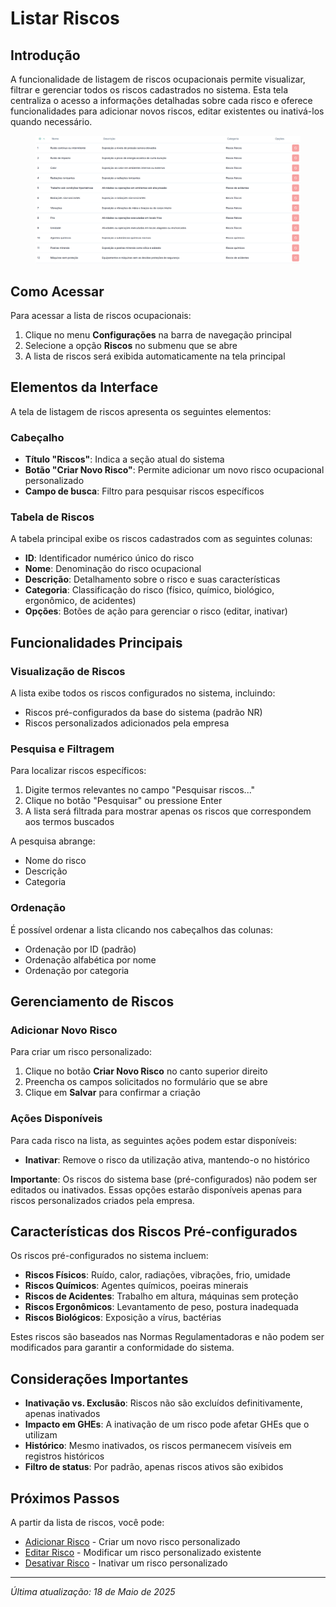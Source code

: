 # Listar Riscos

## Introdução

A funcionalidade de listagem de riscos ocupacionais permite visualizar, filtrar e gerenciar todos os riscos cadastrados no sistema. Esta tela centraliza o acesso a informações detalhadas sobre cada risco e oferece funcionalidades para adicionar novos riscos, editar existentes ou inativá-los quando necessário.

<figure><img src="../../.gitbook/assets/image (58).png" alt=""><figcaption></figcaption></figure>

## Como Acessar

Para acessar a lista de riscos ocupacionais:

1. Clique no menu **Configurações** na barra de navegação principal
2. Selecione a opção **Riscos** no submenu que se abre
3. A lista de riscos será exibida automaticamente na tela principal

## Elementos da Interface

A tela de listagem de riscos apresenta os seguintes elementos:

### Cabeçalho

* **Título "Riscos"**: Indica a seção atual do sistema
* **Botão "Criar Novo Risco"**: Permite adicionar um novo risco ocupacional personalizado
* **Campo de busca**: Filtro para pesquisar riscos específicos

### Tabela de Riscos

A tabela principal exibe os riscos cadastrados com as seguintes colunas:

* **ID**: Identificador numérico único do risco
* **Nome**: Denominação do risco ocupacional
* **Descrição**: Detalhamento sobre o risco e suas características
* **Categoria**: Classificação do risco (físico, químico, biológico, ergonômico, de acidentes)
* **Opções**: Botões de ação para gerenciar o risco (editar, inativar)

## Funcionalidades Principais

### Visualização de Riscos

A lista exibe todos os riscos configurados no sistema, incluindo:

* Riscos pré-configurados da base do sistema (padrão NR)
* Riscos personalizados adicionados pela empresa

### Pesquisa e Filtragem

Para localizar riscos específicos:

1. Digite termos relevantes no campo "Pesquisar riscos..."
2. Clique no botão "Pesquisar" ou pressione Enter
3. A lista será filtrada para mostrar apenas os riscos que correspondem aos termos buscados

A pesquisa abrange:

* Nome do risco
* Descrição
* Categoria

### Ordenação

É possível ordenar a lista clicando nos cabeçalhos das colunas:

* Ordenação por ID (padrão)
* Ordenação alfabética por nome
* Ordenação por categoria

## Gerenciamento de Riscos

### Adicionar Novo Risco

Para criar um risco personalizado:

1. Clique no botão **Criar Novo Risco** no canto superior direito
2. Preencha os campos solicitados no formulário que se abre
3. Clique em **Salvar** para confirmar a criação

### Ações Disponíveis

Para cada risco na lista, as seguintes ações podem estar disponíveis:

* **Inativar**: Remove o risco da utilização ativa, mantendo-o no histórico

**Importante**: Os riscos do sistema base (pré-configurados) não podem ser editados ou inativados. Essas opções estarão disponíveis apenas para riscos personalizados criados pela empresa.

## Características dos Riscos Pré-configurados

Os riscos pré-configurados no sistema incluem:

* **Riscos Físicos**: Ruído, calor, radiações, vibrações, frio, umidade
* **Riscos Químicos**: Agentes químicos, poeiras minerais
* **Riscos de Acidentes**: Trabalho em altura, máquinas sem proteção
* **Riscos Ergonômicos**: Levantamento de peso, postura inadequada
* **Riscos Biológicos**: Exposição a vírus, bactérias

Estes riscos são baseados nas Normas Regulamentadoras e não podem ser modificados para garantir a conformidade do sistema.

## Considerações Importantes

* **Inativação vs. Exclusão**: Riscos não são excluídos definitivamente, apenas inativados
* **Impacto em GHEs**: A inativação de um risco pode afetar GHEs que o utilizam
* **Histórico**: Mesmo inativados, os riscos permanecem visíveis em registros históricos
* **Filtro de status**: Por padrão, apenas riscos ativos são exibidos

## Próximos Passos

A partir da lista de riscos, você pode:

* [Adicionar Risco](adicionar-risco.md) - Criar um novo risco personalizado
* [Editar Risco](broken-reference) - Modificar um risco personalizado existente
* [Desativar Risco](desativar-risco.md) - Inativar um risco personalizado

***

_Última atualização: 18 de Maio de 2025_
